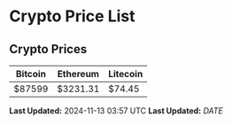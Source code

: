 # Crypto Price List

## Crypto Prices
| Bitcoin | Ethereum | Litecoin |
| ------- | -------- | -------- |
| $87599 | $3231.31 | $74.45 |
**Last Updated:** 2024-11-13 03:57 UTC
**Last Updated:** $DATE$
